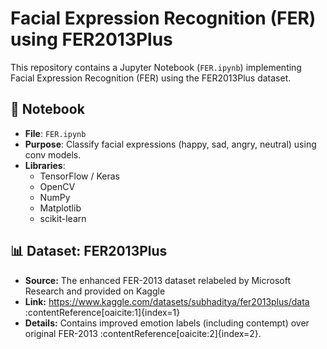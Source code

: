 # Facial Expression Recognition (FER) using FER2013Plus

This repository contains a Jupyter Notebook (`FER.ipynb`) implementing Facial Expression Recognition (FER) using the FER2013Plus dataset.

## 📘 Notebook

- **File**: `FER.ipynb`
- **Purpose**: Classify facial expressions (happy, sad, angry, neutral) using conv models.
- **Libraries**:
  - TensorFlow / Keras
  - OpenCV
  - NumPy
  - Matplotlib
  - scikit-learn

## 📊 Dataset: FER2013Plus

- **Source:** The enhanced FER-2013 dataset relabeled by Microsoft Research and provided on Kaggle  
- **Link:** https://www.kaggle.com/datasets/subhaditya/fer2013plus/data :contentReference[oaicite:1]{index=1}
- **Details:** Contains improved emotion labels (including contempt) over original FER-2013 :contentReference[oaicite:2]{index=2}.

